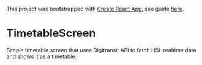 This project was bootstrapped with [Create React App](https://github.com/facebookincubator/create-react-app), see guide [here](https://github.com/facebookincubator/create-react-app/blob/master/packages/react-scripts/template/README.md).

# TimetableScreen
Simple timetable screen that uses Digitransit API to fetch HSL realtime data and shows it as a timetable.